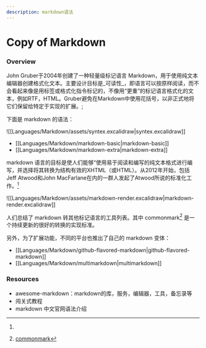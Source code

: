 ```yaml
---
description: markdown语法
---
```


# Copy of Markdown

### Overview

John Gruber于2004年创建了一种轻量级标记语言 Markdown，用于使用纯文本编辑器创建格式化文本。主要设计目标是\_可读性\_，即语言可以按原样阅读，而不会看起来像是用标签或格式化指令标记的，不像用“更重”的标记语言格式化的文本，例如RTF，HTML。Gruber避免在Markdown中使用花括号，以非正式地将它们保留给特定于实现的扩展。;

下面是 markdown 的语法：

!\[\[Languages/Markdown/assets/syntex.excalidraw|syntex.excalidraw]]

* \[\[Languages/Markdown/markdown-basic|markdown-basic]]
* \[\[Languages/Markdown/markdown-extra|markdown-extra]]

markdown 语言的目标是使人们能够“使用易于阅读和编写的纯文本格式进行编写，并选择将其转换为结构有效的XHTML（或HTML）。从2012年开始，包括Jeff Atwood和John MacFarlane在内的一群人发起了Atwood所说的标准化工作。[^1]

!\[\[Languages/Markdown/assets/markdown-render.excalidraw|markdown-render.excalidraw]]

人们总结了 markdown 转其他标记语言的工具列表。其中 commonmark[^2] 是一个持续更新的很好的转换的实现标准。

另外，为了扩展功能，不同的平台也推出了自己的 markdown 变体：

* \[\[Languages/Markdown/github-flavored-markdown|github-flavored-markdown]]
* \[\[Languages/Markdown/multimarkdown|multimarkdown]]

### Resources

* awesome-markdown：markdown的库，服务，编辑器，工具，备忘录等
* 闯关式教程
* markdown 中文官网语法介绍



[^1]: 

[^2]: [commonmark](https://commonmark.org/)

